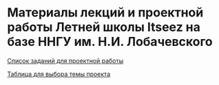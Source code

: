 ﻿# Материалы лекций и проектной работы Летней школы Itseez на базе ННГУ им. Н.И. Лобачевского

[Список заданий для проектной работы](https://docs.google.com/document/d/1R8-PY-nklomHmxXBJx_6Uitn0fjtcj1n_oxPIK7Gs3M/edit?usp=sharing)

[Таблица для выбора темы проекта](https://docs.google.com/spreadsheets/d/10PY5Z8CrcrxCX1laIvGZdPg2LVg-nn1dwJ1F1QOM3to/edit?usp=sharing)
